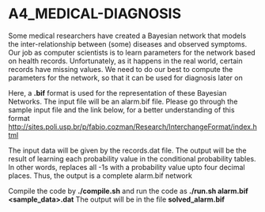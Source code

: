 # A4_MEDICAL-DIAGNOSIS

Some medical researchers have created a Bayesian network that models the inter-relationship between (some) diseases and observed symptoms. Our job as computer scientists is to learn parameters for the network based on health records. Unfortunately, as it happens in the real world, certain records have missing values. We need to do our best to compute the parameters for the network, so that it can be used for diagnosis later on

Here, a **.bif** format is used for the representation of these Bayesian Networks. The input file will be an alarm.bif file. Please go through the sample input file and the link below, for a better understanding of this format http://sites.poli.usp.br/p/fabio.cozman/Research/InterchangeFormat/index.html 

The input data will be given by the records.dat file. The output will be the result of learning each probability value in the conditional probability tables. In other words, replaces all -1s with a probability value upto four decimal places. Thus, the output is a complete alarm.bif network

Compile the code by **./compile.sh** and run the code as **./run.sh alarm.bif <sample_data>.dat** 
The output will be in the file **solved_alarm.bif**

